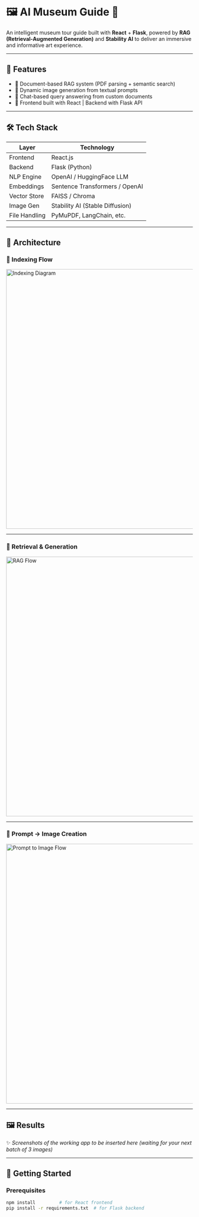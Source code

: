 # 🖼️ AI Museum Guide 🎨

An intelligent museum tour guide built with **React** + **Flask**, powered by **RAG (Retrieval-Augmented Generation)** and **Stability AI** to deliver an immersive and informative art experience.

---

## 🚀 Features

- 📖 Document-based RAG system (PDF parsing + semantic search)
- 🧠 Dynamic image generation from textual prompts
- 💬 Chat-based query answering from custom documents
- 🎨 Frontend built with React | Backend with Flask API

---

## 🛠️ Tech Stack

| Layer         | Technology              |
|--------------|--------------------------|
| Frontend     | React.js                 |
| Backend      | Flask (Python)           |
| NLP Engine   | OpenAI / HuggingFace LLM |
| Embeddings   | Sentence Transformers / OpenAI |
| Vector Store | FAISS / Chroma           |
| Image Gen    | Stability AI (Stable Diffusion) |
| File Handling| PyMuPDF, LangChain, etc. |

---

## 🧠 Architecture

### 📌 Indexing Flow

<img src="https://github.com/thenameisAnurag/AI_Meusem_Guide/assets/YOUR_IMAGE_ID_1" alt="Indexing Diagram" width="700"/>

---

### 🔁 Retrieval & Generation

<img src="https://github.com/thenameisAnurag/AI_Meusem_Guide/assets/YOUR_IMAGE_ID_2" alt="RAG Flow" width="700"/>

---

### 🎨 Prompt → Image Creation

<img src="https://github.com/thenameisAnurag/AI_Meusem_Guide/assets/YOUR_IMAGE_ID_3" alt="Prompt to Image Flow" width="700"/>

---

## 🖼️ Results

✨ *Screenshots of the working app to be inserted here (waiting for your next batch of 3 images)*

---

## 🧪 Getting Started

### Prerequisites

```bash
npm install         # for React frontend
pip install -r requirements.txt  # for Flask backend
